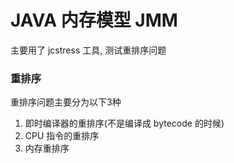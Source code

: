 # JAVA 内存模型 JMM

主要用了 jcstress 工具, 测试重排序问题

### 重排序

重排序问题主要分为以下3种

1. 即时编译器的重排序(不是编译成 bytecode 的时候)
2. CPU 指令的重排序
3. 内存重排序




